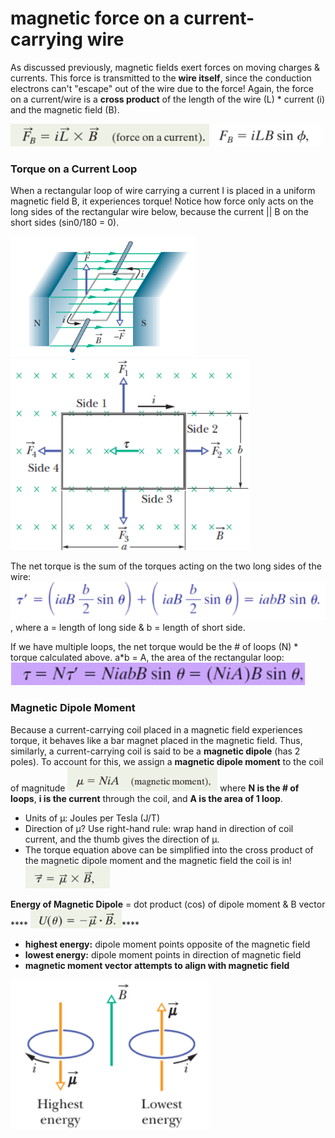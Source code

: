 # magnetic force on a current-carrying wire

As discussed previously, magnetic fields exert forces on moving charges & currents. This force is transmitted to the **wire itself**, since the conduction electrons can't "escape" out of the wire due to the force! Again, the force on a current/wire is a **cross product** of the length of the wire (L) \* current (i) and the magnetic field (B).

![](<../../.gitbook/assets/image (21) (1) (1).png>) ![](<../../.gitbook/assets/image (12).png>)

### Torque on a Current Loop

When a rectangular loop of wire carrying a current I is placed in a uniform magnetic field B, it experiences torque! Notice how force only acts on the long sides of the rectangular wire below, because the current || B on the short sides (sin0/180 = 0).&#x20;

![](<../../.gitbook/assets/image (17) (1).png>)           ![](<../../.gitbook/assets/image (31) (1).png>)

The net torque is the sum of the torques acting on the two long sides of the wire: ![](<../../.gitbook/assets/image (25) (1).png>), where a = length of long side & b = length of short side.

If we have multiple loops, the net torque would be the # of loops (N) \* torque calculated above. a\*b = A, the area of the rectangular loop:![](<../../.gitbook/assets/image (30) (1).png>)

### Magnetic Dipole Moment

Because a current-carrying coil placed in a magnetic field experiences torque, it behaves like a bar magnet placed in the magnetic field. Thus, similarly, a current-carrying coil is said to be a **magnetic dipole** (has 2 poles). To account for this, we assign a **magnetic dipole moment** to the coil of magnitude ![](<../../.gitbook/assets/image (9) (1).png>) where **N is the # of loops**, **i is the current** through the coil, and **A is the area of 1 loop**.

* Units of µ: Joules per Tesla (J/T)
* Direction of µ? Use right-hand rule: wrap hand in direction of coil current, and the thumb gives the direction of µ.
* The torque equation above can be simplified into the cross product of the magnetic dipole moment and the magnetic field the coil is in! ![](<../../.gitbook/assets/image (8) (1) (1).png>)

**Energy of Magnetic Dipole** = dot product (cos) of dipole moment & B vector **** ![](<../../.gitbook/assets/image (13).png>)****

* **highest energy:** dipole moment points opposite of the magnetic field
* **lowest energy:** dipole moment points in direction of magnetic field
* **magnetic moment vector attempts to align with magnetic field**

![](<../../.gitbook/assets/image (27).png>)
